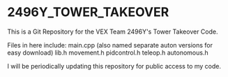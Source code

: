 # 2496Y_TOWER_TAKEOVER

This is a Git Repository for the VEX Team 2496Y's Tower Takeover Code. 

Files in here include:
main.cpp (also named separate auton versions for easy download)
lib.h
movement.h
pidcontrol.h
teleop.h
autonomous.h

I will be periodically updating this repository for public access to my code. 
